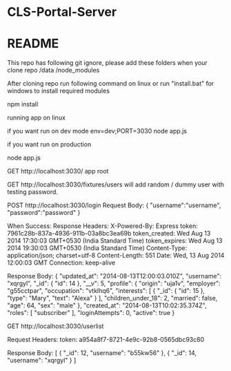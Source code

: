 CLS-Portal-Server
=================
# README #

This repo has following git ignore, please add these folders when your clone repo 
/data 
/node_modules 

After cloning repo run following command on linux or run "install.bat" for windows to install required modules

npm install 


running app on linux

if you want run on dev mode 
env=dev;PORT=3030 node app.js

if you want run on production 

node app.js

GET http://localhost:3030/  app root

GET http://localhost:3030/fixtures/users   will add random / dummy user with testing password.

POST http://localhost:3030/login 
Request Body:
{
"username":"username",
"password":"password"
}

When Success:
Response Headers:
X-Powered-By: Express
token: 7961c28b-837a-4936-911b-03a8bc3ea69b
token_created: Wed Aug 13 2014 17:30:03 GMT+0530 (India Standard Time)
token_expires: Wed Aug 13 2014 19:30:03 GMT+0530 (India Standard Time)
Content-Type: application/json; charset=utf-8 
Content-Length: 551 
Date: Wed, 13 Aug 2014 12:00:03 GMT 
Connection: keep-alive

Response Body:
{
  "updated_at": "2014-08-13T12:00:03.010Z",
  "username": "xqrgyl",
  "_id": {
    "id": 14
  },
  "__v": 5,
  "profile": {
    "origin": "uja1v",
    "employer": "g55cctpar",
    "occupation": "vtklhq6",
    "interests": [
      {
        "_id": {
          "id": 15
        },
        "type": "Mary",
        "text": "Alexa"
      }
    ],
    "children_under_18": 2,
    "married": false,
    "age": 64,
    "sex": "male"
  },
  "created_at": "2014-08-13T10:02:35.374Z",
  "roles": [
    "subscriber"
  ],
  "loginAttempts": 0,
  "active": true
}


GET http://localhost:3030/userlist

Request Headers:
token: a954a8f7-8721-4e9c-92b8-0565dbc93c80

Response Body:
[
   {
    "_id": 12,
    "username": "b55kw56"
  },
  {
    "_id": 14,
    "username": "xqrgyl"
  }
]


